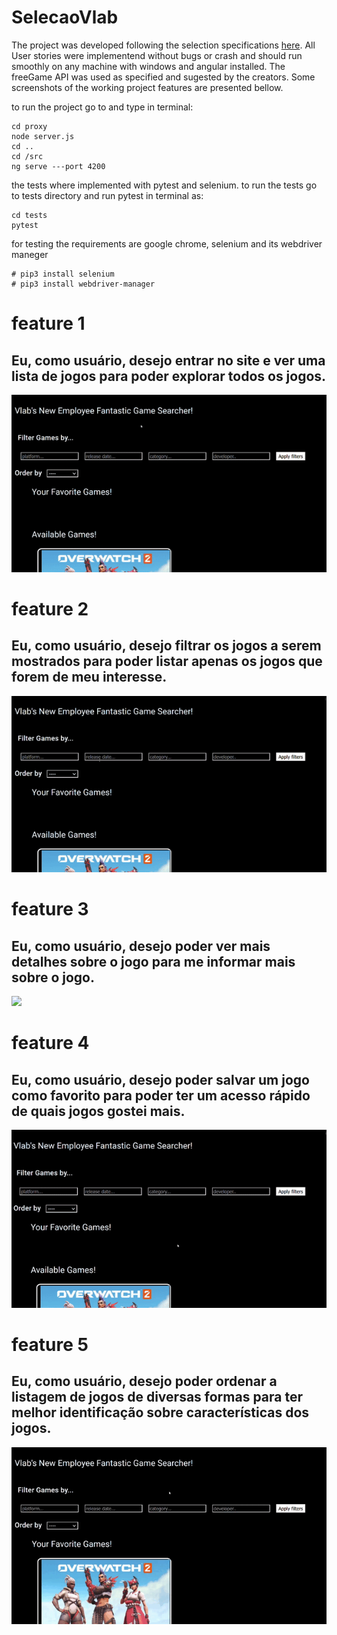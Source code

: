 # SelecaoVlab

The project was developed following the selection specifications [here](https://docs.google.com/document/d/1xh2g5AmTCCMetQWCTII8vbRC_8re6qdpYFARGMpRjIA/edit). All User stories were implementend without bugs or crash and should run smoothly on any machine with windows and angular installed. The freeGame API was used as specified and sugested by the creators. Some screenshots of the working project features are presented bellow.

to run the project go to   and type in terminal:

```
cd proxy
node server.js
cd ..
cd /src
ng serve ---port 4200
```

the tests where implemented with pytest and selenium. to run the tests go to tests directory and run pytest in terminal as:

```
cd tests
pytest
```

for testing the requirements are google chrome, selenium and its webdriver maneger

```
# pip3 install selenium
# pip3 install webdriver-manager
```

# feature 1

## Eu, como usuário, desejo entrar no site e ver uma lista de jogos para poder explorar todos os jogos.

![](https://github.com/gabriel-ferreira-da-silva/FreeGameSearcher/blob/main/videos/feat1.gif)

# feature 2

## Eu, como usuário, desejo filtrar os jogos a serem mostrados para poder listar apenas os jogos que forem de meu interesse.



![](https://github.com/gabriel-ferreira-da-silva/FreeGameSearcher/blob/main/videos/feat2.gif)

# feature 3

## Eu, como usuário, desejo poder ver mais detalhes sobre o jogo para me informar mais sobre o jogo.



![](https://github.com/gabriel-ferreira-da-silva/FreeGameSearcher/blob/main/videos/feat3.gif)

# feature 4

## Eu, como usuário, desejo poder salvar um jogo como favorito para poder ter um acesso rápido de quais jogos gostei mais.

![](https://github.com/gabriel-ferreira-da-silva/FreeGameSearcher/blob/main/videos/feat4.gif)

# feature 5

## Eu, como usuário, desejo poder ordenar a listagem de jogos de diversas formas para ter melhor identificação sobre características dos jogos.



![](https://github.com/gabriel-ferreira-da-silva/FreeGameSearcher/blob/main/videos/feat5.gif)
